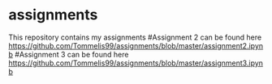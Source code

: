 # assignments
This repository contains my assignments
#Assignment 2 can be found here https://github.com/Tommelis99/assignments/blob/master/assignment2.ipynb
#Assignment 3 can be found here https://github.com/Tommelis99/assignments/blob/master/assignment3.ipynb

